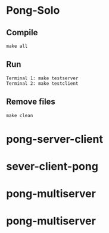 # Pong-Solo

## Compile
```
make all
```
## Run
```
Terminal 1: make testserver
Terminal 2: make testclient
```

## Remove files
```
make clean
```


# pong-server-client
# sever-client-pong
# pong-multiserver
# pong-multiserver
